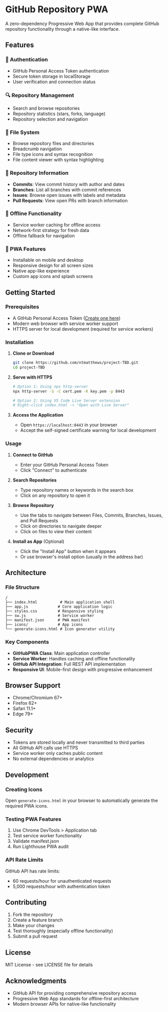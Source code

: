 # GitHub Repository PWA

A zero-dependency Progressive Web App that provides complete GitHub repository functionality through a native-like interface.

## Features

### 🔐 Authentication
- GitHub Personal Access Token authentication
- Secure token storage in localStorage
- User verification and connection status

### 🔍 Repository Management
- Search and browse repositories
- Repository statistics (stars, forks, language)
- Repository selection and navigation

### 📁 File System
- Browse repository files and directories
- Breadcrumb navigation
- File type icons and syntax recognition
- File content viewer with syntax highlighting

### 📝 Repository Information
- **Commits**: View commit history with author and dates
- **Branches**: List all branches with commit references
- **Issues**: Browse open issues with labels and metadata
- **Pull Requests**: View open PRs with branch information

### 💾 Offline Functionality
- Service worker caching for offline access
- Network-first strategy for fresh data
- Offline fallback for navigation

### 📱 PWA Features
- Installable on mobile and desktop
- Responsive design for all screen sizes
- Native app-like experience
- Custom app icons and splash screens

## Getting Started

### Prerequisites
- A GitHub Personal Access Token ([Create one here](https://github.com/settings/tokens))
- Modern web browser with service worker support
- HTTPS server for local development (required for service workers)

### Installation

1. **Clone or Download**
   ```bash
   git clone https://github.com/ntmatthews/project-TBD.git
   cd project-TBD
   ```

2. **Serve with HTTPS**
   ```bash
   # Option 1: Using npx http-server
   npx http-server -S -C cert.pem -K key.pem -p 8443
   
   # Option 2: Using VS Code Live Server extension
   # Right-click index.html -> "Open with Live Server"
   ```

3. **Access the Application**
   - Open `https://localhost:8443` in your browser
   - Accept the self-signed certificate warning for local development

### Usage

1. **Connect to GitHub**
   - Enter your GitHub Personal Access Token
   - Click "Connect" to authenticate

2. **Search Repositories**
   - Type repository names or keywords in the search box
   - Click on any repository to open it

3. **Browse Repository**
   - Use the tabs to navigate between Files, Commits, Branches, Issues, and Pull Requests
   - Click on directories to navigate deeper
   - Click on files to view their content

4. **Install as App** (Optional)
   - Click the "Install App" button when it appears
   - Or use browser's install option (usually in the address bar)

## Architecture

### File Structure
```
/
├── index.html          # Main application shell
├── app.js             # Core application logic
├── styles.css         # Responsive styling
├── sw.js              # Service worker
├── manifest.json      # PWA manifest
├── icons/             # App icons
└── generate-icons.html # Icon generator utility
```

### Key Components

- **GitHubPWA Class**: Main application controller
- **Service Worker**: Handles caching and offline functionality
- **GitHub API Integration**: Full REST API implementation
- **Responsive UI**: Mobile-first design with progressive enhancement

## Browser Support

- Chrome/Chromium 67+
- Firefox 62+
- Safari 11.1+
- Edge 79+

## Security

- Tokens are stored locally and never transmitted to third parties
- All GitHub API calls use HTTPS
- Service worker only caches public content
- No external dependencies or analytics

## Development

### Creating Icons
Open `generate-icons.html` in your browser to automatically generate the required PWA icons.

### Testing PWA Features
1. Use Chrome DevTools > Application tab
2. Test service worker functionality
3. Validate manifest.json
4. Run Lighthouse PWA audit

### API Rate Limits
GitHub API has rate limits:
- 60 requests/hour for unauthenticated requests
- 5,000 requests/hour with authentication token

## Contributing

1. Fork the repository
2. Create a feature branch
3. Make your changes
4. Test thoroughly (especially offline functionality)
5. Submit a pull request

## License

MIT License - see LICENSE file for details

## Acknowledgments

- GitHub API for providing comprehensive repository access
- Progressive Web App standards for offline-first architecture
- Modern browser APIs for native-like functionality
